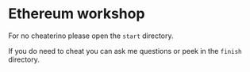 # Ethereum workshop

For no cheaterino please open the ```start``` directory.

If you do need to cheat you can ask me questions or peek in the ```finish``` directory.
